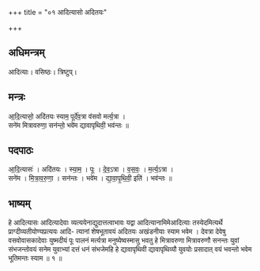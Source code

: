 +++
title = "०१ आदित्यासो अदितयः"

+++
## अधिमन्त्रम्
आदित्याः। वसिष्ठः। त्रिष्टुप्।

## मन्त्रः
आ॒दि॒त्यासो॒ अदि॑तयः स्याम॒ पूर्दे॑व॒त्रा व॑सवो मर्त्य॒त्रा ।  
सने॑म मित्रावरुणा॒ सन॑न्तो॒ भवे॑म द्यावापृथिवी॒ भव॑न्तः ॥

## पदपाठः
आ॒दि॒त्यासः॑ । अदि॑तयः । स्या॒म॒ । पूः । दे॒व॒ऽत्रा । व॒स॒वः॒ । म॒र्त्य॒ऽत्रा ।  
सने॑म । मि॒त्रा॒व॒रु॒णा॒ । सन॑न्तः । भवे॑म । द्या॒वा॒पृ॒थि॒वी॒ इति॑ । भव॑न्तः ॥

## भाष्यम्
हे आदित्यासः आदित्यादेवाः व्यत्ययेनाद्युदात्तत्वाभावः यद्वा आदित्यानामिमेआदित्याः तस्येदमित्यर्थे प्राग्दीव्यतीयोण्यप्रत्ययः आदि- त्यानां शेषभूतावयं अदितयः अखंडनीयाः स्याम भवेम । देवत्रा देवेषु वसवोवासकादेवाः युष्मदीयं पूः पालनं मर्त्यत्रा मनुष्येष्वस्मासु भवतु हे मित्रावरुणा मित्रावरुणौ सनन्तः युवां संभजन्तोवयं सनेम युवाभ्यां दत्तं धनं संभजेमहि हे द्यावापृथिवी द्यावापृथिव्यौ युवयोः प्रसादात् वयं भवन्तो भवेम भूतिमन्तः स्याम ॥ १ ॥